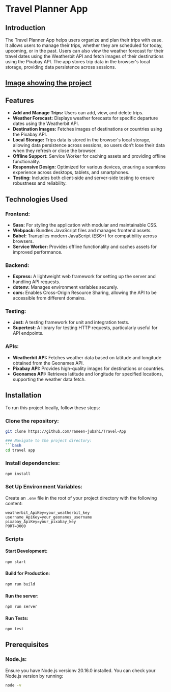 
# Travel Planner App

## Introduction
The Travel Planner App helps users organize and plan their trips with ease. It allows users to manage their trips, whether they are scheduled for today, upcoming, or in the past. Users can also view the weather forecast for their travel dates using the Weatherbit API and fetch images of their destinations using the Pixabay API. The app stores trip data in the browser's local storage, providing data persistence across sessions.
## [Image showing the project](webpagescreen.png)
## Features
- **Add and Manage Trips:** Users can add, view, and delete trips.
- **Weather Forecast:** Displays weather forecasts for specific departure dates using the Weatherbit API.
- **Destination Images:** Fetches images of destinations or countries using the Pixabay API.
- **Local Storage:** Trips data is stored in the browser's local storage, allowing data persistence across sessions, so users don’t lose their data when they refresh or close the browser.
- **Offline Support:** Service Worker for caching assets and providing offline functionality.
- **Responsive Design:** Optimized for various devices, ensuring a seamless experience across desktops, tablets, and smartphones.
- **Testing:** Includes both client-side and server-side testing to ensure robustness and reliability.

## Technologies Used
### Frontend:
- **Sass:** For styling the application with modular and maintainable CSS.
- **Webpack:** Bundles JavaScript files and manages frontend assets.
- **Babel:** Transpiles modern JavaScript (ES6+) for compatibility across browsers.
- **Service Worker:** Provides offline functionality and caches assets for improved performance.

### Backend:
- **Express:** A lightweight web framework for setting up the server and handling API requests.
- **dotenv:** Manages environment variables securely.
- **cors:** Enables Cross-Origin Resource Sharing, allowing the API to be accessible from different domains.

### Testing:
- **Jest:** A testing framework for unit and integration tests.
- **Supertest:** A library for testing HTTP requests, particularly useful for API endpoints.

### APIs:
- **Weatherbit API:** Fetches weather data based on latitude and longitude obtained from the Geonames API.
- **Pixabay API:** Provides high-quality images for destinations or countries.
- **Geonames API:** Retrieves latitude and longitude for specified locations, supporting the weather data fetch.

## Installation
To run this project locally, follow these steps:

### Clone the repository:
```bash
git clone https://github.com/raneen-jubahi/Travel-App

### Navigate to the project directory:
```bash
cd travel app
```

### Install dependencies:
```bash
npm install
```

### Set Up Environment Variables:
Create an `.env` file in the root of your project directory with the following content:
```plaintext
weatherbit_ApiKey=your_weatherbit_key
username_ApiKey=your_geonames_username
pixabay_ApiKey=your_pixabay_key
PORT=3000
```

### Scripts
#### Start Development:
```bash
npm start
```

#### Build for Production:
```bash
npm run build
```

#### Run the server:
```bash
npm run server
```

#### Run Tests:
```bash
npm test
```

## Prerequisites
### Node.js:
Ensure you have Node.js versionv 20.16.0 installed. You can check your Node.js version by running:
```bash
node -v
```
